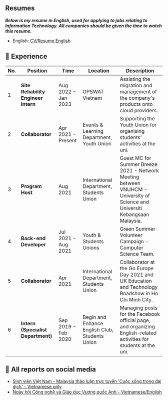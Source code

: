 ## Resumes

**_Below is my resume in English, used for applying to jobs relating to Information Technology. All companies should be given the time to watch this resume._**

- English: [CV/Resume English](../../../../../public/docs/TUAN-ANH-BUI-LE-English.pdf)

## 🏫 Experience

| No. | Position                             | Time                | Location                                       | Description                                                                                                                  |
| --- | ------------------------------------ | ------------------- | ---------------------------------------------- | ---------------------------------------------------------------------------------------------------------------------------- |
| 1   | **Site Reliability Engineer Intern** | Aug 2022 - Jan 2023 | OPSWAT Vietnam                                 | Assisting the migration and management of the company's products onto cloud providers.                                       |
| 2   | **Collaborator**                     | Apr 2021 - Present  | Events & Learning Department, Youth Union      | Supporting the Youth Union for organising students' activities at the uni.                                                   |
| 3   | **Program Host**                     | Aug 2021            | International Department, Students Union       | Guest MC for Summer Breeze 2021 - Network Meeting between VNUHCM - University of Science and Universiti Kebangsaan Malaysia. |
| 4   | **Back-end Developer**               | Jul 2021 - Aug 2021 | Youth & Students Unions                        | Green Summer Volunteer Campaign - Computer Science Team.                                                                     |
| 5   | **Collaborator**                     | Apr 2021            | International Department, Students Union       | Collaborator at the Go Europe Day 2021 and UK Education and Technology Roadshow in Ho Chi Minh City.                         |
| 6   | **Intern (Specialist Department)**   | Sep 2019 - Feb 2020 | Begin and Enhance English Club, Students Union | Managing posts for the Facebook official page, and organizing English-related activities for students at the uni.            |

## 📜 All reports on social media

- [Sinh viên Việt Nam - Malaysia thảo luận trực tuyến 'Cuộc sống trong đại dịch' - Vietnamese only](https://tuoitre.vn/sinh-vien-viet-nam-malaysia-thao-luan-truc-tuyen-cuoc-song-trong-dai-dich-20210807122658403.htm)
- [Ngày hội Công nghệ và Giáo dục Vương quốc Anh - Vietnamese/English](https://www.linkedin.com/feed/update/urn:li:activity:6792718845288292352/)
